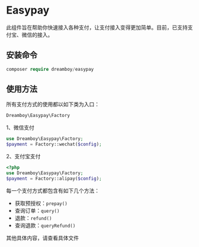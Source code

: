 # Easypay
此组件旨在帮助你快速接入各种支付，让支付接入变得更加简单。目前，已支持支付宝、微信的接入。

## 安装命令
```php
composer require dreamboy/easypay
```

## 使用方法
所有支付方式的使用都以如下类为入口：
 ```php
Dreamboy\Easypay\Factory
```

1、微信支付

```php
use Dreamboy\Easypay\Factory;
$payment = Factory::wechat($config);
```

2、支付宝支付 

```php
<?php
use Dreamboy\Easypay\Factory;
$payment = Factory::alipay($config);
```

每一个支付方式都包含有如下几个方法：

- 获取预授权：`prepay()`
- 查询订单：`query()`
- 退款：`refund()`
- 查询退款：`queryRefund()`

其他具体内容，请查看具体文件